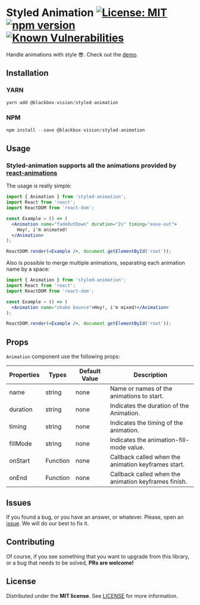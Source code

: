 # Styled Animation [![License: MIT](https://img.shields.io/badge/License-MIT-brightgreen.svg)](https://opensource.org/licenses/MIT) [![npm version](https://badge.fury.io/js/%40blackbox-vision%2Fstyled-animation.svg)](https://badge.fury.io/js/%40blackbox-vision%2Fstyled-animation) [![Known Vulnerabilities](https://snyk.io/test/github/blackboxvision/styled-animation/badge.svg)](https://snyk.io/test/github/blackboxvision/styled-animation)

Handle animations with style :sunglasses:. Check out the [demo](https://blackboxvision.github.io/styled-animation/).

## Installation

### YARN

```javascript
yarn add @blackbox-vision/styled-animation
```

### NPM

```javascript
npm install --save @blackbox-vision/styled-animation
```

## Usage

### Styled-animation supports all the animations provided by [react-animations](http://react-animations.herokuapp.com/)

The usage is really simple:

```jsx
import { Animation } from 'styled-animation';
import React from 'react';
import ReactDOM from 'react-dom';

const Example = () => (
  <Animation name="fadeOutDown" duration="2s" timing="ease-out">
    Hey!, i'm animated!
  </Animation>
);

ReactDOM.render(<Example />, document.getElementById('root'));
```

Also is possible to merge multiple animations, separating each animation name by a space:

```jsx
import { Animation } from 'styled-animation';
import React from 'react';
import ReactDOM from 'react-dom';

const Example = () => (
  <Animation name="shake bounce">Hey!, i'm mixed!</Animation>
);

ReactDOM.render(<Example />, document.getElementById('root'));
```

## Props

`Animation` component use the following props:

| Properties | Types    | Default Value | Description                                          |
| ---------- | -------- | ------------- | ---------------------------------------------------- |
| name       | string   | none          | Name or names of the animations to start.            |
| duration   | string   | none          | Indicates the duration of the Animation.             |
| timing     | string   | none          | Indicates the timing of the animation.               |
| fillMode   | string   | none          | Indicates the animation-fill-mode value.             |
| onStart    | Function | none          | Callback called when the animation keyframes start.  |
| onEnd      | Function | none          | Callback called when the animation keyframes finish. |

## Issues

If you found a bug, or you have an answer, or whatever. Please, open an [issue](https://github.com/BlackBoxVision/styled-animation/issues). We will do our best to fix it.

## Contributing

Of course, if you see something that you want to upgrade from this library, or a bug that needs to be solved, **PRs are welcome!**

## License

Distributed under the **MIT license**. See [LICENSE](https://github.com/BlackBoxVision/styled-animation/blob/master/LICENSE) for more information.
